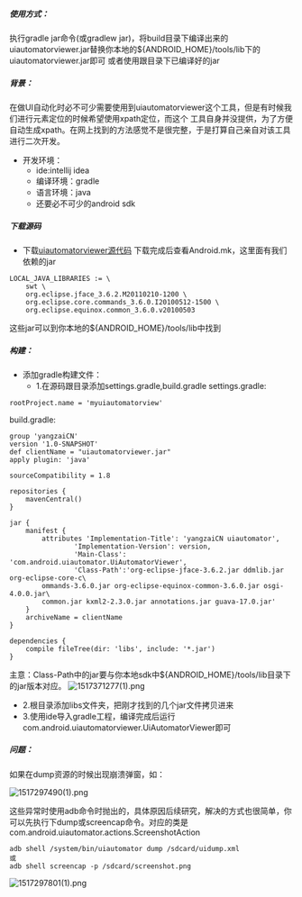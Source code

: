 
##### 使用方式：
执行gradle jar命令(或gradlew jar)，将build目录下编译出来的uiautomatorviewer.jar替换你本地的${ANDROID_HOME}/tools/lib下的uiautomatorviewer.jar即可
或者使用跟目录下已编译好的jar

##### 背景：
在做UI自动化时必不可少需要使用到uiautomatorviewer这个工具，但是有时候我们进行元素定位的时候希望使用xpath定位，而这个 工具自身并没提供，为了方便自动生成xpath。在网上找到的方法感觉不是很完整，于是打算自己亲自对该工具进行二次开发。
- 开发环境：
    - ide:intellij idea
    - 编译环境：gradle
    - 语言环境：java
    - 还要必不可少的android sdk
    
##### 下载源码
- 下载[uiautomatorviewer源代码](https://android.googlesource.com/platform/frameworks/testing/+/aecdc4a/uiautomator/utils/uiautomatorviewer/)
下载完成后查看Android.mk，这里面有我们依赖的jar
```
LOCAL_JAVA_LIBRARIES := \
    swt \
    org.eclipse.jface_3.6.2.M20110210-1200 \
    org.eclipse.core.commands_3.6.0.I20100512-1500 \
    org.eclipse.equinox.common_3.6.0.v20100503
```
这些jar可以到你本地的${ANDROID_HOME}/tools/lib中找到

##### 构建：
- 添加gradle构建文件：
    - 1.在源码跟目录添加settings.gradle,build.gradle
settings.gradle:

```
rootProject.name = 'myuiautomatorview'
```
build.gradle:
```
group 'yangzaiCN'
version '1.0-SNAPSHOT'
def clientName = "uiautomatorviewer.jar"
apply plugin: 'java'

sourceCompatibility = 1.8

repositories {
    mavenCentral()
}

jar {
    manifest {
        attributes 'Implementation-Title': 'yangzaiCN uiautomator',
                'Implementation-Version': version,
                'Main-Class': 'com.android.uiautomator.UiAutomatorViewer',
                'Class-Path':'org-eclipse-jface-3.6.2.jar ddmlib.jar org-eclipse-core-c\
        ommands-3.6.0.jar org-eclipse-equinox-common-3.6.0.jar osgi-4.0.0.jar\
        common.jar kxml2-2.3.0.jar annotations.jar guava-17.0.jar'
    }
    archiveName = clientName
}

dependencies {
    compile fileTree(dir: 'libs', include: '*.jar')
}
```
主意：Class-Path中的jar要与你本地sdk中${ANDROID_HOME}/tools/lib目录下的jar版本对应。
![1517371277(1).png](http://upload-images.jianshu.io/upload_images/1909684-29d217dd4ec29a00.png?imageMogr2/auto-orient/strip%7CimageView2/2/w/1240)


- 2.根目录添加libs文件夹，把刚才找到的几个jar文件拷贝进来
- 3.使用ide导入gradle工程，编译完成后运行com.android.uiautomatorviewer.UiAutomatorViewer即可

##### 问题：
如果在dump资源的时候出现崩溃弹窗，如：

![1517297490(1).png](http://upload-images.jianshu.io/upload_images/1909684-14659be87b1a7d51.png?imageMogr2/auto-orient/strip%7CimageView2/2/w/1240)

这些异常时使用adb命令时抛出的，具体原因后续研究，解决的方式也很简单，你可以先执行下dump或screencap命令。对应的类是
com.android.uiautomator.actions.ScreenshotAction

```
adb shell /system/bin/uiautomator dump /sdcard/uidump.xml
或
adb shell screencap -p /sdcard/screenshot.png
```    
![1517297801(1).png](http://upload-images.jianshu.io/upload_images/1909684-0cc3d75623af585d.png?imageMogr2/auto-orient/strip%7CimageView2/2/w/1240)
